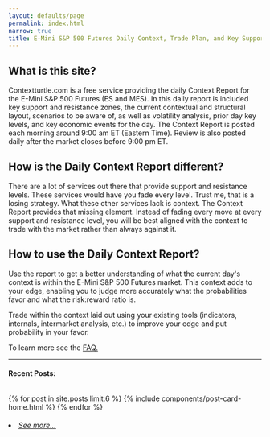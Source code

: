 ```yaml
---
layout: defaults/page
permalink: index.html
narrow: true
title: E-Mini S&P 500 Futures Daily Context, Trade Plan, and Key Support/Resistance Zones for Day Traders
---
```


## What is this site?

Contextturtle.com is a free service providing the daily Context Report for the E-Mini S&P 500 Futures (ES and MES). In this daily report is included key support and resistance zones, the current contextual and structural layout, scenarios to be aware of, as well as volatility analysis, prior day key levels, and key economic events for the day. The Context Report is posted each morning around 9:00 am ET (Eastern Time). Review is also posted daily after the market closes before 9:00 pm ET.

## How is the Daily Context Report different?

There are a lot of services out there that provide support and resistance levels. These services would have you fade every level. Trust me, that is a losing strategy. What these other services lack is context. The Context Report provides that missing element. Instead of fading every move at every support and resistance level, you will be best aligned with the context to trade with the market rather than always against it.


## How to use the Daily Context Report?

Use the report to get a better understanding of what the current day's context is within the E-Mini S&P 500 Futures market. This context adds to your edge, enabling you to judge more accurately what the probabilities favor and what the risk:reward ratio is. 

Trade within the context laid out using your existing tools (indicators, internals, intermarket analysis, etc.) to improve your edge and put probability in your favor.

To learn more see the [FAQ.]({{site.baseurl}}/faq.html)

<hr />

#### Recent Posts:
<pre></pre>

{% for post in site.posts limit:6 %}
{% include components/post-card-home.html %}
{% endfor %}

<h5 style="font-weight: normal;">
    <li><a href="{{site.baseurl}}/list/archive.html">See more...</a></li>
</h5>

